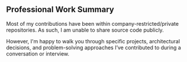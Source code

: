 ## Professional Work Summary

Most of my contributions have been within company-restricted/private repositories. As such, I am unable to share source code publicly.

However, I'm happy to walk you through specific projects, architectural decisions, and problem-solving approaches I’ve contributed to during a conversation or interview.
